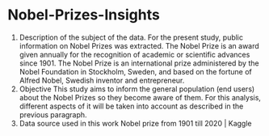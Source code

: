 # Nobel-Prizes-Insights

1. Description of the subject of the data.
For the present study, public information on Nobel Prizes was extracted. The Nobel Prize is an award given annually for the recognition of academic or scientific advances since 1901.
The Nobel Prize is an international prize administered by the Nobel Foundation in Stockholm, Sweden, and based on the fortune of Alfred Nobel, Swedish inventor and entrepreneur.
2. Objective
This study aims to inform the general population (end users) about the Nobel Prizes so they become aware of them.
For this analysis, different aspects of it will be taken into account as described in the previous paragraph.
3. Data source used in this work
Nobel prize from 1901 till 2020 | Kaggle

